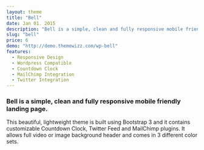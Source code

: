 ```yaml
---
layout: theme
title: "Bell"
date: Jan 01. 2015
description: "Bell is a simple, clean and fully responsive mobile friendly landing page. It allows full video or image background header and comes in 3 different color sets. Bell is a simple, clean and fully responsive mobile friendly landing page. It allows full video or image background header and comes in 3 different color sets."
slug: "bell"
price: 6
demo: "http://demo.themewizz.com/wp-bell"
features:
  - Responsive Design
  - Wordpress Compatible
  - Countdown Clock
  - MailChimp Integration
  - Twitter Integration
---
```


<h3 class="lead">Bell is a simple, clean and fully responsive mobile friendly landing page.</h3>

This beautiful, lightweight theme is built using Bootstrap 3 and it contains customizable Countdown Clock, Twitter Feed and MailChimp plugins. It allows full video or image background header and comes in 3 different color sets.
